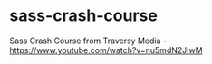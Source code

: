 # sass-crash-course

Sass Crash Course from Traversy Media - https://www.youtube.com/watch?v=nu5mdN2JIwM
